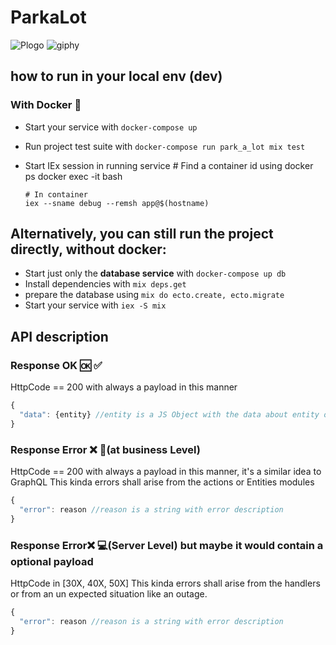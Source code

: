 # ParkaLot
![Plogo](https://user-images.githubusercontent.com/6124495/75305074-cb87dd80-5823-11ea-904d-049e92bc3e7e.png)
![giphy](https://user-images.githubusercontent.com/6124495/75306280-57e7cf80-5827-11ea-9f9c-a5e44a2903bd.gif)


## how to run in your local env (dev)

### With Docker :whale:

- Start your service with `docker-compose up`
- Run project test suite with `docker-compose run park_a_lot mix test`
- Start IEx session in running service
      # Find a container id using docker ps
      docker exec -it <container-id> bash

      # In container
      iex --sname debug --remsh app@$(hostname)

## Alternatively, you can still run the project directly, without docker:

- Start just only the **database service** with `docker-compose up db`
- Install dependencies with `mix deps.get`
- prepare the database using `mix do ecto.create, ecto.migrate`
- Start your service with `iex -S mix`

## API description

### Response OK :ok: :white_check_mark:

HttpCode == 200 with always a payload in this manner
``` js
{
  "data": {entity} //entity is a JS Object with the data about entity or the performed action as well
}
```
### Response Error :x: :office:(at business Level)
HttpCode == 200 with always a payload in this manner, it's a similar idea to GraphQL
This kinda errors shall arise from the actions or Entities modules
``` js
{
  "error": reason //reason is a string with error description
}
```
### Response Error:x: :computer:(Server Level) but **maybe** it would contain a optional payload
HttpCode in [30X, 40X, 50X]
This kinda errors shall arise from the handlers or from an un expected situation like an outage.
``` js
{
  "error": reason //reason is a string with error description
}
```




